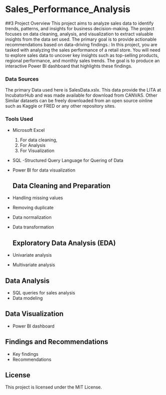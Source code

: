 # Sales_Performance_Analysis

##3 Project Overview
This project aims to analyze sales data to identify trends, patterns, and insights for business decision-making. The project focuses on data cleaning, analysis, and visualization to extract valuable insights from the data set used. The primary goal is to provide actionable recommendations based on data-driving findings.: In this project, you are tasked with analyzing the sales performance of a retail store. You will need to explore sales data to uncover key insights such as top-selling products, regional performance, and monthly sales trends. The goal is to produce an interactive Power BI dashboard that highlights these findings.


### Data Sources
The primary Data used here is SalesData.xslx. This data provide the LITA at IncubatorHub and was made available for download from CANVAS. Other Similar datasets can be freely downloaded from an open source oinline such as Kaggle or FRED or any other repository sites. 

### Tools Used
- Microsoft Excel 
  1. For data cleaning,
  2. For Analysis
  3. For Visualization

- SQL -Structured Query Language for Quering of Data
- Power BI for data visualization

   ## Data Cleaning and Preparation
- Handling missing values
- Removing duplicate
- Data normalization
- Data transformation

  ## Exploratory Data Analysis (EDA)
- Univariate analysis
- Multivariate analysis

## Data Analysis
- SQL queries for sales analysis
- Data modeling

## Data Visualization
- Power BI dashboard

## Findings and Recommendations
- Key findings
- Recommendations

## License
This project is licensed under the MIT License.


  






